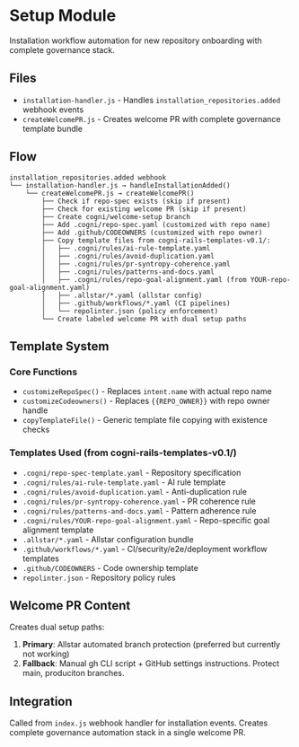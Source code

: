# Setup Module

Installation workflow automation for new repository onboarding with complete governance stack.

## Files
- `installation-handler.js` - Handles `installation_repositories.added` webhook events
- `createWelcomePR.js` - Creates welcome PR with complete governance template bundle

## Flow
```
installation_repositories.added webhook
└── installation-handler.js → handleInstallationAdded()
    └── createWelcomePR.js → createWelcomePR()
        ├── Check if repo-spec exists (skip if present)
        ├── Check for existing welcome PR (skip if present) 
        ├── Create cogni/welcome-setup branch
        ├── Add .cogni/repo-spec.yaml (customized with repo name)
        ├── Add .github/CODEOWNERS (customized with repo owner)
        ├── Copy template files from cogni-rails-templates-v0.1/:
        │   ├── .cogni/rules/ai-rule-template.yaml
        │   ├── .cogni/rules/avoid-duplication.yaml
        │   ├── .cogni/rules/pr-syntropy-coherence.yaml
        │   ├── .cogni/rules/patterns-and-docs.yaml
        │   ├── .cogni/rules/repo-goal-alignment.yaml (from YOUR-repo-goal-alignment.yaml)
        │   ├── .allstar/*.yaml (allstar config)
        │   ├── .github/workflows/*.yaml (CI pipelines)  
        │   └── repolinter.json (policy enforcement)
        └── Create labeled welcome PR with dual setup paths
```

## Template System
### Core Functions
- `customizeRepoSpec()` - Replaces `intent.name` with actual repo name
- `customizeCodeowners()` - Replaces `{{REPO_OWNER}}` with repo owner handle  
- `copyTemplateFile()` - Generic template file copying with existence checks

### Templates Used (from cogni-rails-templates-v0.1/)
- `.cogni/repo-spec-template.yaml` - Repository specification
- `.cogni/rules/ai-rule-template.yaml` - AI rule template
- `.cogni/rules/avoid-duplication.yaml` - Anti-duplication rule
- `.cogni/rules/pr-syntropy-coherence.yaml` - PR coherence rule
- `.cogni/rules/patterns-and-docs.yaml` - Pattern adherence rule
- `.cogni/rules/YOUR-repo-goal-alignment.yaml` - Repo-specific goal alignment template
- `.allstar/*.yaml` - Allstar configuration bundle
- `.github/workflows/*.yaml` - CI/security/e2e/deployment workflow templates
- `.github/CODEOWNERS` - Code ownership template
- `repolinter.json` - Repository policy rules

## Welcome PR Content
Creates dual setup paths:
1. **Primary**: Allstar automated branch protection (preferred but currently not working)
2. **Fallback**: Manual gh CLI script + GitHub settings instructions. Protect main, produciton branches.

## Integration
Called from `index.js` webhook handler for installation events. Creates complete governance automation stack in a single welcome PR.
